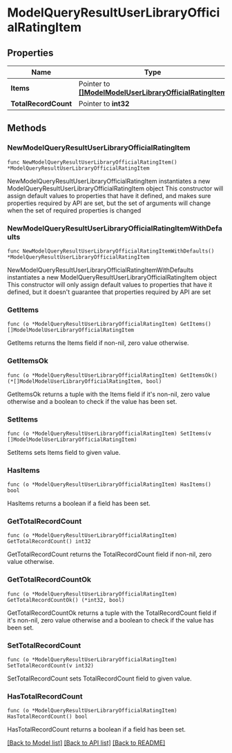 # ModelQueryResultUserLibraryOfficialRatingItem

## Properties

Name | Type | Description | Notes
------------ | ------------- | ------------- | -------------
**Items** | Pointer to [**[]ModelModelUserLibraryOfficialRatingItem**](ModelModelUserLibraryOfficialRatingItem.md) |  | [optional] 
**TotalRecordCount** | Pointer to **int32** |  | [optional] 

## Methods

### NewModelQueryResultUserLibraryOfficialRatingItem

`func NewModelQueryResultUserLibraryOfficialRatingItem() *ModelQueryResultUserLibraryOfficialRatingItem`

NewModelQueryResultUserLibraryOfficialRatingItem instantiates a new ModelQueryResultUserLibraryOfficialRatingItem object
This constructor will assign default values to properties that have it defined,
and makes sure properties required by API are set, but the set of arguments
will change when the set of required properties is changed

### NewModelQueryResultUserLibraryOfficialRatingItemWithDefaults

`func NewModelQueryResultUserLibraryOfficialRatingItemWithDefaults() *ModelQueryResultUserLibraryOfficialRatingItem`

NewModelQueryResultUserLibraryOfficialRatingItemWithDefaults instantiates a new ModelQueryResultUserLibraryOfficialRatingItem object
This constructor will only assign default values to properties that have it defined,
but it doesn't guarantee that properties required by API are set

### GetItems

`func (o *ModelQueryResultUserLibraryOfficialRatingItem) GetItems() []ModelModelUserLibraryOfficialRatingItem`

GetItems returns the Items field if non-nil, zero value otherwise.

### GetItemsOk

`func (o *ModelQueryResultUserLibraryOfficialRatingItem) GetItemsOk() (*[]ModelModelUserLibraryOfficialRatingItem, bool)`

GetItemsOk returns a tuple with the Items field if it's non-nil, zero value otherwise
and a boolean to check if the value has been set.

### SetItems

`func (o *ModelQueryResultUserLibraryOfficialRatingItem) SetItems(v []ModelModelUserLibraryOfficialRatingItem)`

SetItems sets Items field to given value.

### HasItems

`func (o *ModelQueryResultUserLibraryOfficialRatingItem) HasItems() bool`

HasItems returns a boolean if a field has been set.

### GetTotalRecordCount

`func (o *ModelQueryResultUserLibraryOfficialRatingItem) GetTotalRecordCount() int32`

GetTotalRecordCount returns the TotalRecordCount field if non-nil, zero value otherwise.

### GetTotalRecordCountOk

`func (o *ModelQueryResultUserLibraryOfficialRatingItem) GetTotalRecordCountOk() (*int32, bool)`

GetTotalRecordCountOk returns a tuple with the TotalRecordCount field if it's non-nil, zero value otherwise
and a boolean to check if the value has been set.

### SetTotalRecordCount

`func (o *ModelQueryResultUserLibraryOfficialRatingItem) SetTotalRecordCount(v int32)`

SetTotalRecordCount sets TotalRecordCount field to given value.

### HasTotalRecordCount

`func (o *ModelQueryResultUserLibraryOfficialRatingItem) HasTotalRecordCount() bool`

HasTotalRecordCount returns a boolean if a field has been set.


[[Back to Model list]](../README.md#documentation-for-models) [[Back to API list]](../README.md#documentation-for-api-endpoints) [[Back to README]](../README.md)


